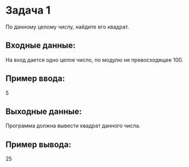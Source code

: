# Задача 1
По данному целому числу, найдите его квадрат.
## Входные данные:
На вход дается одно целое число, по модулю не превосходящее 100.
## Пример ввода:
5
## Выходные данные:
Программа должна вывести квадрат данного числа.
## Пример вывода:
25